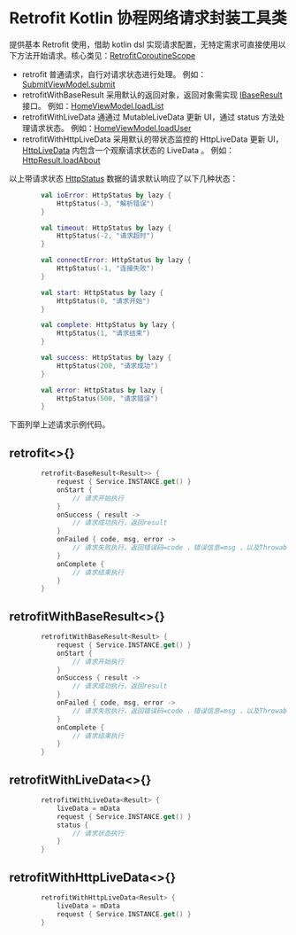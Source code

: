 # Retrofit Kotlin 协程网络请求封装工具类

提供基本 Retrofit 使用，借助 kotlin dsl 实现请求配置，无特定需求可直接使用以下方法开始请求。核心类见：[RetrofitCoroutineScope](/lib/src/main/java/vip/qsos/core_net/lib/retrofit/RetrofitCoroutineScope.kt)

- retrofit
普通请求，自行对请求状态进行处理。
例如：[SubmitViewModel.submit](/app/src/main/java/vip/qsos/core_net/ui/SubmitViewModel.kt)
- retrofitWithBaseResult
采用默认的返回对象，返回对象需实现 [IBaseResult](/lib/src/main/java/vip/qsos/core_net/lib/callback/IBaseResult.kt) 接口。
例如：[HomeViewModel.loadList](/app/src/main/java/vip/qsos/core_net/ui/HomeViewModel.kt)
- retrofitWithLiveData
通通过 MutableLiveData 更新 UI，通过 status 方法处理请求状态。
例如：[HomeViewModel.loadUser](/app/src/main/java/vip/qsos/core_net/ui/HomeViewModel.kt)
- retrofitWithHttpLiveData
采用默认的带状态监控的 HttpLiveData 更新 UI，[HttpLiveData](/lib/src/main/java/vip/qsos/core_net/lib/callback/HttpLiveData.kt) 内包含一个观察请求状态的 LiveData 。
例如：[HttpResult.loadAbout](/app/src/main/java/vip/qsos/core_net/ui/AboutViewModel.kt)

以上带请求状态 [HttpStatus](/lib/src/main/java/vip/qsos/core_net/lib/callback/HttpStatus.kt) 数据的请求默认响应了以下几种状态：
```kotlin
        val ioError: HttpStatus by lazy {
            HttpStatus(-3, "解析错误")
        }

        val timeout: HttpStatus by lazy {
            HttpStatus(-2, "请求超时")
        }

        val connectError: HttpStatus by lazy {
            HttpStatus(-1, "连接失败")
        }

        val start: HttpStatus by lazy {
            HttpStatus(0, "请求开始")
        }

        val complete: HttpStatus by lazy {
            HttpStatus(1, "请求结束")
        }

        val success: HttpStatus by lazy {
            HttpStatus(200, "请求成功")
        }

        val error: HttpStatus by lazy {
            HttpStatus(500, "请求错误")
        }
```

下面列举上述请求示例代码。

## retrofit<>{}
```kotlin
        retrofit<BaseResult<Result>> {
            request { Service.INSTANCE.get() }
            onStart {
                // 请求开始执行
            }
            onSuccess { result ->
                // 请求成功执行，返回result
            }
            onFailed { code, msg, error ->
                // 请求失败执行，返回错误码=code ，错误信息=msg ，以及Throwable=error
            }
            onComplete {
                // 请求结束执行
            }
        }
```

## retrofitWithBaseResult<>{}
```kotlin
        retrofitWithBaseResult<Result> {
            request { Service.INSTANCE.get() }
            onStart {
                // 请求开始执行
            }
            onSuccess { result ->
                // 请求成功执行，返回result
            }
            onFailed { code, msg, error ->
                // 请求失败执行，返回错误码=code ，错误信息=msg ，以及Throwable=error
            }
            onComplete {
                // 请求结束执行
            }
        }
```

## retrofitWithLiveData<>{}
```kotlin
        retrofitWithLiveData<Result> {
            liveData = mData
            request { Service.INSTANCE.get() }
            status {
                // 请求状态执行
            }
        }
```

## retrofitWithHttpLiveData<>{}
```kotlin
        retrofitWithHttpLiveData<Result> {
            liveData = mData
            request { Service.INSTANCE.get() }
        }
```


